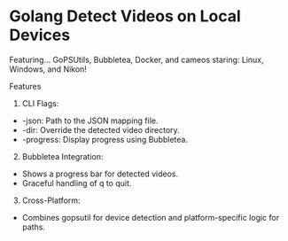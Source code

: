 # Golang Detect Videos on Local Devices 

Featuring… 
GoPSUtils, 
Bubbletea, 
Docker, 
and cameos staring: Linux, Windows, and Nikon!

Features
1. CLI Flags:
- -json: Path to the JSON mapping file.
- -dir: Override the detected video directory.
- -progress: Display progress using Bubbletea.
2. Bubbletea Integration:
- Shows a progress bar for detected videos.
- Graceful handling of q to quit.
3. Cross-Platform:
- Combines gopsutil for device detection and platform-specific logic for paths.
	